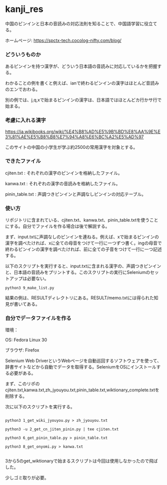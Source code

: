 # kanji_res
中国のピンインと日本の音読みの対応法則を知ることで、中国語学習に役立てる。

ホームページ: https://spctx-tech.cocolog-nifty.com/blog/

### どういうものか

あるピンインを持つ漢字が、どういう日本語の音読みに対応しているかを把握する。

わかることの例を書くと例えば、ianで終わるピンインの漢字はほとんど音読みのエンでおわる。

別の例では、j,q,xで始まるピンインの漢字は、日本語ではほとんどカ行かサ行で始まる。

### 考慮に入れる漢字

https://ja.wikibooks.org/wiki/%E4%B8%AD%E5%9B%BD%E8%AA%9E%E3%81%AE%E5%B8%B8%E7%94%A8%E6%BC%A2%E5%AD%97

このサイトの中国の小学生が学ぶ約2500の常用漢字を対象とする。

### できたファイル

cjiten.txt : それぞれの漢字のピンインを格納したファイル。

kanwa.txt : それぞれの漢字の音読みを格納したファイル。

pinin_table.txt : 声調つきピンインと声調なしピンインの対応テーブル。

### 使い方

リポジトリに含まれている、cjiten.txt、kanwa.txt、pinin_table.txtを使うことにする。自分でファイルを作る場合は後で解説する。

まず、input.txtに声調なしのピンインを連ねる。例えば、xで始まるピンインの漢字を調べたければ、xに全ての母音をつけて一行に一つずつ書く。ingの母音で終わるピンインの漢字を調べたければ、前に全ての子音をつけて一行に一つ記述する。

以下のスクリプトを実行すると、input.txtに含まれる漢字の、声調つきピンインと、日本語の音読みをプリントする。このスクリプトの実行にSeleniumのセットアップは必要ない。

```
python3 9_make_list.py
```

結果の例は、RESULTディレクトリにある。RESULT/memo.txtには得られた知見が書いてある。

### 自分でデータファイルを作る

環境：

OS: Fedora Linux 30

ブラウザ: Firefox

Selenium Web DriverというWebページを自動巡回するソフトウェアを使って、辞書サイトなどから自動でデータを取得する。SeleniumをOSにインストールする必要がある。

まず、このリポのcjiten.txt,kanwa.txt,zh_jyouyou.txt,pinin_table.txt,wiktionary_complete.txtを削除する。

次に以下のスクリプトを実行する。

```

python3 1_get_wiki_jyouyou.py > zh_jyouyou.txt

python3 -u 2_get_cn_jiten_pinin.py | tee cjiten.txt

python3 6_get_pinin_table.py > pinin_table.txt

python3 8_get_onyomi.py > kanwa.txt


```

3から5のget_wiktionaryで始まるスクリプトは今回は使用しなかったので飛ばした。

少しゴミ取りが必要。
